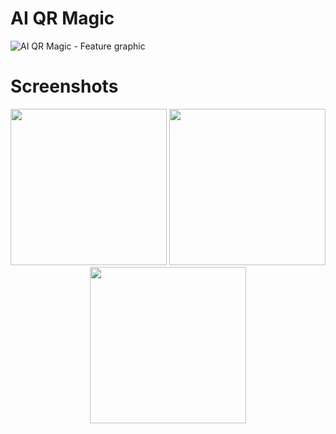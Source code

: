 # AI QR Magic
![AI QR Magic - Feature graphic](https://github.com/achelmasoudi/AI_QR_Magic/assets/154275618/44e7c0ae-3503-4051-ac8e-8b2f359af00d)

# Screenshots
<div style="text-align: center;" >
  <img src="https://github.com/achelmasoudi/AI_QR_Magic/assets/154275618/58b1874a-6b0a-4749-aed6-a1bec81f716b" width="250" />
  <img src="https://github.com/achelmasoudi/AI_QR_Magic/assets/154275618/c0034884-a949-4473-a91d-480403f867ab" width="250"/>
  <img src="https://github.com/achelmasoudi/AI_QR_Magic/assets/154275618/c9926478-ea78-43a8-aa11-174697a824fe" width="250"/>
</div>  
